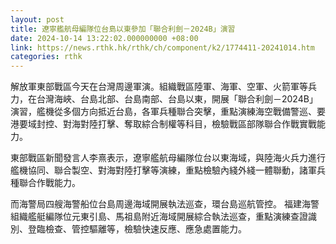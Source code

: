 ```yaml
---
layout: post
title: 遼寧艦航母編隊位台島以東參加「聯合利劍－2024B」演習
date: 2024-10-14 13:22:02.000000000 +08:00
link: https://news.rthk.hk/rthk/ch/component/k2/1774411-20241014.htm
categories: rthk
---
```


解放軍東部戰區今天在台灣周邊軍演。組織戰區陸軍、海軍、空軍、火箭軍等兵力，在台灣海峽、台島北部、台島南部、台島以東，開展「聯合利劍－2024B」演習，艦機從多個方向抵近台島，各軍兵種聯合突擊，重點演練海空戰備警巡、要港要域封控、對海對陸打擊、奪取綜合制權等科目，檢驗戰區部隊聯合作戰實戰能力。

東部戰區新聞發言人李熹表示，遼寧艦航母編隊位台以東海域，與陸海火兵力進行艦機協同、聯合製空、對海對陸打擊等演練，重點檢驗內綫外綫一體聯動，諸軍兵種聯合作戰能力。

而海警局四艘海警船位台島周邊海域開展執法巡查，環台島巡航管控。 福建海警組織艦艇編隊位元東引島、馬祖島附近海域開展綜合執法巡查，重點演練查證識別、登臨檢查、管控驅離等，檢驗快速反應、應急處置能力。

